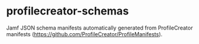 # profilecreator-schemas
Jamf JSON schema manifests automatically generated from ProfileCreator manifests (https://github.com/ProfileCreator/ProfileManifests).
